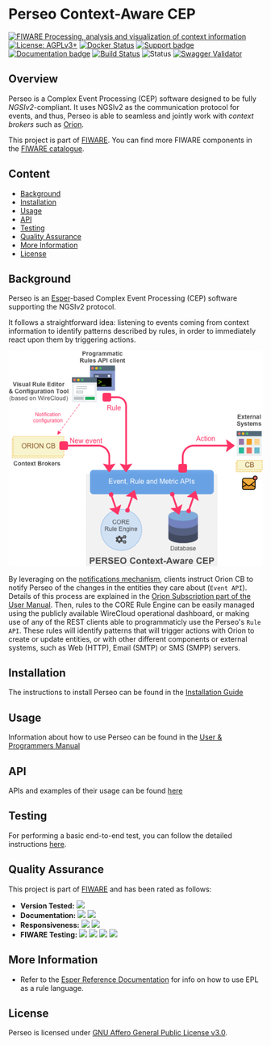 # Perseo Context-Aware CEP

[![FIWARE Processing, analysis and visualization of context information](https://nexus.lab.fiware.org/repository/raw/public/badges/chapters/visualization.svg)](https://www.fiware.org/developers/catalogue/)
[![License: AGPLv3+](https://img.shields.io/badge/License-AGPLv3+-blue.svg)](./LICENSE)
[![Docker Status](https://img.shields.io/docker/pulls/fiware/perseo.svg)](https://hub.docker.com/r/fiware/perseo/)
[![Support badge](https://img.shields.io/badge/tag-fiware--perseo-orange.svg?logo=stackoverflow)](https://stackoverflow.com/questions/tagged/fiware-perseo)
<br>
[![Documentation badge](https://img.shields.io/readthedocs/perseo.svg)](https://perseo.readthedocs.io/en/latest/)
[![Build Status](https://travis-ci.org/telefonicaid/perseo-fe.svg?branch=master)](https://travis-ci.org/telefonicaid/perseo-fe)
![Status](https://nexus.lab.fiware.org/static/badges/statuses/perseo.svg)
[![Swagger Validator](https://img.shields.io/swagger/valid/2.0/https/raw.githubusercontent.com/OAI/OpenAPI-Specification/master/examples/v2.0/json/petstore-expanded.json.svg)](https://app.swaggerhub.com/apis/smartsdk/ngsi-tsdb)

## Overview

Perseo is a Complex Event Processing (CEP) software designed to be fully *NGSIv2*-compliant. It uses NGSIv2 as the communication protocol for events, and thus, Perseo is able to seamless and jointly work with *context brokers* such as [Orion](https://github.com/telefonicaid/fiware-orion).

This project is part of [FIWARE](https://www.fiware.org). You can find more FIWARE components in the [FIWARE catalogue](https://catalogue.fiware.org).

## Content

-   [Background](#background)
-   [Installation](#installation)
-   [Usage](#usage)
-   [API](#api)
-   [Testing](#testing)
-   [Quality Assurance](#quality-assurance)
-   [More Information](#more-information)
-   [License](#license)

## Background

Perseo is an [Esper](http://www.espertech.com/esper/)-based Complex Event Processing (CEP) software supporting the NGSIv2 protocol. 

It follows a straightforward idea: listening to events coming from context information to identify patterns described by rules, in order to immediately react upon them by triggering actions.

![Perseo Components](docs/images/PerseoComponents.png)

By leveraging on the [notifications mechanism](http://fiware-orion.readthedocs.io/en/latest/user/walkthrough_apiv2/index.html#subscriptions), clients instruct Orion CB to notify Perseo of the changes in the entities they care about (`Event API`). Details of this process are explained in the [Orion Subscription part of the User Manual](user/index.md#orion-subscription). Then, rules to the CORE Rule Engine can be easily managed using the publicly available WireCloud operational dashboard, or making use of any of the REST clients able to programmaticly use the Perseo's `Rule API`. These rules will identify patterns that will trigger actions with Orion to create or update entities, or with other different components or external systems, such as Web (HTTP), Email (SMTP) or SMS (SMPP) servers.


## Installation

The instructions to install Perseo can be found in the
[Installation Guide](https://perseo.readthedocs.io/en/latest/setup.html)

## Usage

Information about how to use Perseo can be found in the
[User & Programmers Manual](https://perseo.readthedocs.io/en/latest/example1.html)

## API

APIs and examples of their usage can be found
[here](https://perseo.readthedocs.io/en/latest/api.html)

## Testing

For performing a basic end-to-end test, you can follow the detailed instructions [here](https://perseo.readthedocs.io/en/latest/test.html).

## Quality Assurance

This project is part of [FIWARE](https://fiware.org/) and has been rated as follows:

-   **Version Tested:**
    ![ ](https://img.shields.io/badge/dynamic/json.svg?label=Version&url=https://fiware.github.io/catalogue/json/perseo.json&query=$.version&colorB=blue)
-   **Documentation:**
    ![ ](https://img.shields.io/badge/dynamic/json.svg?label=Completeness&url=https://fiware.github.io/catalogue/json/perseo.json&query=$.docCompleteness&colorB=blue)
    ![ ](https://img.shields.io/badge/dynamic/json.svg?label=Usability&url=https://fiware.github.io/catalogue/json/perseo.json&query=$.docSoundness&colorB=blue)
-   **Responsiveness:**
    ![ ](https://img.shields.io/badge/dynamic/json.svg?label=Time%20to%20Respond&url=https://fiware.github.io/catalogue/json/perseo.json&query=$.timeToCharge&colorB=blue)
    ![ ](https://img.shields.io/badge/dynamic/json.svg?label=Time%20to%20Fix&url=https://fiware.github.io/catalogue/json/perseo.json&query=$.timeToFix&colorB=blue)
-   **FIWARE Testing:**
    ![ ](https://img.shields.io/badge/dynamic/json.svg?label=Tests%20Passed&url=https://fiware.github.io/catalogue/json/perseo.json&query=$.failureRate&colorB=blue)
    ![ ](https://img.shields.io/badge/dynamic/json.svg?label=Scalability&url=https://fiware.github.io/catalogue/json/perseo.json&query=$.scalability&colorB=blue)
    ![ ](https://img.shields.io/badge/dynamic/json.svg?label=Performance&url=https://fiware.github.io/catalogue/json/perseo.json&query=$.performance&colorB=blue)
    ![ ](https://img.shields.io/badge/dynamic/json.svg?label=Stability&url=https://fiware.github.io/catalogue/json/perseo.json&query=$.stability&colorB=blue)

## More Information

- Refer to the [Esper Reference Documentation](http://esper.espertech.com/release-6.1.0/esper-reference/html/index.html) for info on how to use EPL as a rule language.

## License

Perseo is licensed under [GNU Affero General Public License v3.0](./LICENSE).